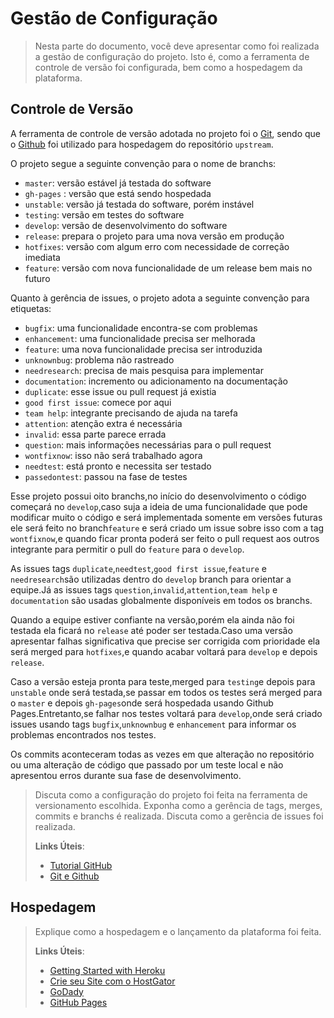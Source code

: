 # Gestão de Configuração

> Nesta parte do documento, você deve apresentar como foi realizada a
> gestão de configuração do projeto. Isto é, como a ferramenta de
> controle de versão foi configurada, bem como a hospedagem da
> plataforma.

## Controle de Versão

A ferramenta de controle de versão adotada no projeto foi o
[Git](https://git-scm.com/), sendo que o [Github](https://github.com)
foi utilizado para hospedagem do repositório `upstream`.

O projeto segue a seguinte convenção para o nome de branchs:

- `master`: versão estável já testada do software
- `gh-pages` : versão que está sendo hospedada
- `unstable`: versão já testada do software, porém instável
- `testing`: versão em testes do software
- `develop`: versão de desenvolvimento do software
- `release`: prepara o projeto para uma nova versão em produção
- `hotfixes`: versão com algum erro com necessidade de correção imediata
- `feature`: versão com nova funcionalidade de um release bem mais no futuro

Quanto à gerência de issues, o projeto adota a seguinte convenção para
etiquetas:

- `bugfix`: uma funcionalidade encontra-se com problemas
- `enhancement`: uma funcionalidade precisa ser melhorada
- `feature`: uma nova funcionalidade precisa ser introduzida
- `unknownbug`: problema não rastreado
- `needresearch`: precisa de mais pesquisa para implementar
- `documentation`: incremento ou adicionamento na documentação
- `duplicate`: esse issue ou pull request já existia
- `good first issue`: comece por aqui
- `team help`: integrante precisando de ajuda na tarefa
- `attention`: atenção extra é necessária
- `invalid`: essa parte parece errada
- `question`: mais informações necessárias para o pull request
- `wontfixnow`: isso não será trabalhado agora
- `needtest`: está pronto e necessita ser testado
- `passedontest`: passou na fase de testes

Esse projeto possui oito branchs,no início do desenvolvimento o código
começará no `develop`,caso suja a ideia de uma funcionalidade que pode 
modificar muito o código e será implementada somente em versões futuras 
ele será feito no branch`feature` e será criado um issue sobre isso com a 
tag `wontfixnow`,e quando ficar pronta poderá ser feito o pull request 
aos outros integrante para permitir o pull do `feature` para o `develop`.

As issues tags `duplicate`,`needtest`,`good first issue`,`feature` e `needresearch`são utilizadas
dentro do  `develop` branch para orientar a equipe.Já as issues tags
`question`,`invalid`,`attention`,`team help` e `documentation` são usadas globalmente disponíveis em todos
os branchs.

Quando a equipe estiver confiante na versão,porém ela ainda não foi testada ela ficará no 
`release` até poder ser testada.Caso uma versão apresentar falhas significativa que precise ser
corrigida com prioridade ela será merged para `hotfixes`,e quando acabar voltará para `develop`
e depois `release`.

Caso a versão esteja pronta para teste,merged para `testing`e depois para `unstable`
onde será testada,se passar em todos os testes será merged para o `master` e depois `gh-pages`onde será hospedada usando Github 
Pages.Entretanto,se falhar nos testes voltará para `develop`,onde será criado issues usando tags
`bugfix`,`unknownbug` e `enhancement` para informar os problemas encontrados nos testes.

Os commits aconteceram todas as vezes em que alteração no repositório ou uma alteração de código que passado por um teste local
e não apresentou erros durante sua fase de desenvolvimento.


> Discuta como a configuração do projeto foi feita na ferramenta de
> versionamento escolhida. Exponha como a gerência de tags, merges,
> commits e branchs é realizada. Discuta como a gerência de issues foi
> realizada.
>
> **Links Úteis**:
> - [Tutorial GitHub](https://guides.github.com/activities/hello-world/)
> - [Git e Github](https://www.youtube.com/playlist?list=PLHz_AreHm4dm7ZULPAmadvNhH6vk9oNZA)

## Hospedagem

> Explique como a hospedagem e o lançamento da plataforma foi feita.
>
> **Links Úteis**:
>
> - [Getting Started with Heroku](https://devcenter.heroku.com/start)
> - [Crie seu Site com o
>   HostGator](https://www.hostgator.com.br/como-publicar-seu-site)
> - [GoDady](https://br.godaddy.com/how-to)
> - [GitHub Pages](https://pages.github.com/)
